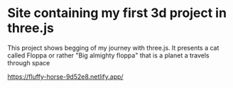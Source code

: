 # Site containing my first 3d project in three.js

This project shows begging of my journey with three.js. It presents a cat called Floppa or rather "Big almighty floppa" that is a planet a travels through space  


https://fluffy-horse-9d52e8.netlify.app/

```
